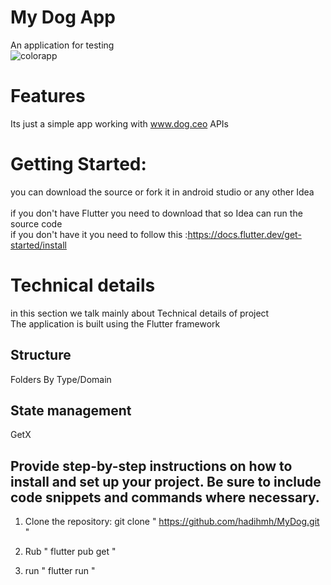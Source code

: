 # My Dog App
An application for testing <br />
![colorapp](https://github.com/hadihmh/images/blob/main/avc_dogapp2.gif)<br />


# Features
Its just a simple app working with  www.dog.ceo APIs <br />






# Getting Started:
you can download the source or fork it in android studio or any other Idea<br />  
if you don't have Flutter you need to download that so Idea can run the source code<br />
if you don't have it you need to follow this :https://docs.flutter.dev/get-started/install<br />


# Technical details
in this section we talk mainly about Technical details of project<br />
The application is built using the Flutter framework<br />



## Structure
Folders By Type/Domain
## State management
GetX



## Provide step-by-step instructions on how to install and set up your project. Be sure to include code snippets and commands where necessary.

1. Clone the repository:
git clone " https://github.com/hadihmh/MyDog.git "

2. Rub " flutter pub get "

3. run " flutter run "